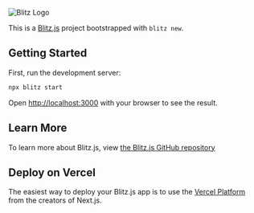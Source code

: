 ![Blitz Logo](https://github.com/zeit/now/blob/master/packages/frameworks/logos/blitz.svg)

This is a [Blitz.js](https://blitzjs.com/) project bootstrapped with `blitz new`.

## Getting Started

First, run the development server:

```bash
npx blitz start
```

Open [http://localhost:3000](http://localhost:3000) with your browser to see the result.

## Learn More

To learn more about Blitz.js, view [the Blitz.js GitHub repository](https://github.com/blitz-js/blitz)

## Deploy on Vercel

The easiest way to deploy your Blitz.js app is to use the [Vercel Platform](https://vercel.com/import) from the creators of Next.js.
